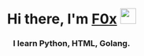 <h1 align="center">Hi there, I'm <a href="https://t.me/Qwider" target="_blank">F0x</a> 
<img src="https://github.com/blackcater/blackcater/raw/main/images/Hi.gif" height="32"/></h1>
<h3 align="center">I learn Python, HTML, Golang.</h3>

